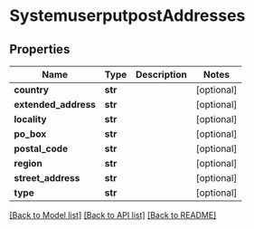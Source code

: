 # SystemuserputpostAddresses

## Properties
Name | Type | Description | Notes
------------ | ------------- | ------------- | -------------
**country** | **str** |  | [optional] 
**extended_address** | **str** |  | [optional] 
**locality** | **str** |  | [optional] 
**po_box** | **str** |  | [optional] 
**postal_code** | **str** |  | [optional] 
**region** | **str** |  | [optional] 
**street_address** | **str** |  | [optional] 
**type** | **str** |  | [optional] 

[[Back to Model list]](../README.md#documentation-for-models) [[Back to API list]](../README.md#documentation-for-api-endpoints) [[Back to README]](../README.md)



